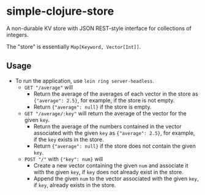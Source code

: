 # simple-clojure-store

A non-durable KV store with JSON REST-style interface for collections of integers.

The "store" is essentially `Map[Keyword, Vector[Int]]`.

## Usage

- To run the application, use `lein ring server-headless`.
  - `GET "/average"` will
    - Return the average of the averages of each vector in the store as `{"average": 2.5}`, for example, if the store is not empty.
    - Return `{"average": null}` if the store is empty.
  - `GET "/average/:key"` will return the average of the vector for the given `key`.
    - Return the average of the numbers contained in the vector associated with the given `key` as `{"average": 2.5}`, for example, if the `key` exists in the store.
    - Return `{"average": null}` if the store does not contain the given `key`.
  - `POST "/"` with `{"key": num}` will
    - Create a new vector containing the given `num` and associate it with the given `key`, if `key` does not already exist in the store.
    - Append the given `num` to the vector associated with the given `key`, if `key`, already exists in the store.
